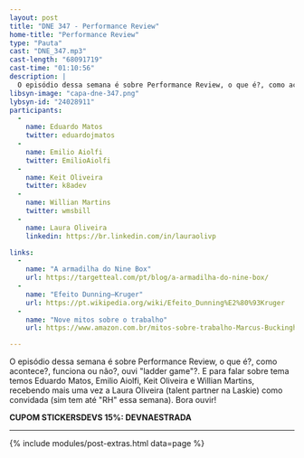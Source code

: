 ```yaml
---
layout: post
title: "DNE 347 - Performance Review"
home-title: "Performance Review"
type: "Pauta"
cast: "DNE_347.mp3"
cast-length: "68091719"
cast-time: "01:10:56"
description: |
  O episódio dessa semana é sobre Performance Review, o que é?, como acontece?, funciona ou não?, ouvi "ladder game"?. E para falar sobre tema temos Eduardo Matos, Emilio Aiolfi, Keit Oliveira e Willian Martins, recebendo mais uma vez a Laura Oliveira (talent partner na Laskie) como convidada (sim tem até "RH" essa semana). Bora ouvir!
libsyn-image: "capa-dne-347.png"
lybsyn-id: "24028911"
participants:
  -
    name: Eduardo Matos
    twitter: eduardojmatos
  -
    name: Emilio Aiolfi
    twitter: EmilioAiolfi
  -
    name: Keit Oliveira
    twitter: k8adev
  -
    name: Willian Martins
    twitter: wmsbill
  -
    name: Laura Oliveira
    linkedin: https://br.linkedin.com/in/lauraolivp

links:
  -
    name: "A armadilha do Nine Box"
    url: https://targetteal.com/pt/blog/a-armadilha-do-nine-box/
  -
    name: "Efeito Dunning–Kruger"
    url: https://pt.wikipedia.org/wiki/Efeito_Dunning%E2%80%93Kruger
  -
    name: "Nove mitos sobre o trabalho"
    url: https://www.amazon.com.br/mitos-sobre-trabalho-Marcus-Buckingham-ebook/dp/B08Q6522XY/ref=sr_1_1

---
```


O episódio dessa semana é sobre Performance Review, o que é?, como acontece?, funciona ou não?, ouvi "ladder game"?. E para falar sobre tema temos Eduardo Matos, Emilio Aiolfi, Keit Oliveira e Willian Martins, recebendo mais uma vez a Laura Oliveira (talent partner na Laskie) como convidada (sim tem até "RH" essa semana). Bora ouvir!

<strong>CUPOM STICKERSDEVS 15%: DEVNAESTRADA</strong>

---

{% include modules/post-extras.html data=page %}
